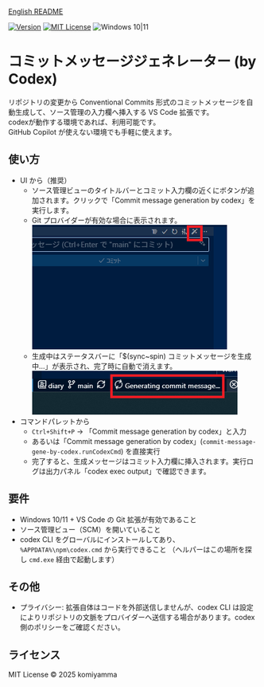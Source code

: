 [English README](README.md)

[![Version](https://img.shields.io/badge/version-v0.2.2-4094ff.svg)](https://marketplace.visualstudio.com/items?itemName=komiyamma.commit-message-gene-by-codex)
[![MIT License](https://img.shields.io/badge/license-MIT-blue.svg?style=flat)](LICENSE)
![Windows 10|11](https://img.shields.io/badge/Windows-_10_|_11-6479ff.svg?logo=windows&logoColor=white)

# コミットメッセージジェネレーター (by Codex)

リポジトリの変更から Conventional Commits 形式のコミットメッセージを自動生成して、ソース管理の入力欄へ挿入する VS Code 拡張です。  
codexが動作する環境であれば、利用可能です。  
GitHub Copilot が使えない環境でも手軽に使えます。

## 使い方

- UI から（推奨）
  - ソース管理ビューのタイトルバーとコミット入力欄の近くにボタンが追加されます。クリックで「Commit message generation by codex」を実行します。
  - Git プロバイダーが有効な場合に表示されます。  
  [![Commit Input Box Button](images/button.png)](images/button.png)
  - 生成中はステータスバーに「$(sync~spin) コミットメッセージを生成中…」が表示され、完了時に自動で消えます。  
  [![Commit StatusBar](images/statusbar.png)](images/statusbar.png)
- コマンドパレットから
  - `Ctrl+Shift+P` → 「Commit message generation by codex」と入力
  - あるいは「Commit message generation by codex」(`commit-message-gene-by-codex.runCodexCmd`) を直接実行
  - 完了すると、生成メッセージはコミット入力欄に挿入されます。実行ログは出力パネル「codex exec output」で確認できます。

## 要件

- Windows 10/11 + VS Code の Git 拡張が有効であること
- ソース管理ビュー（SCM）を開いていること
- codex CLI をグローバルにインストールしてあり、`%APPDATA%\npm\codex.cmd` から実行できること  （ヘルパーはこの場所を探し `cmd.exe` 経由で起動します）

## その他

- プライバシー: 拡張自体はコードを外部送信しませんが、codex CLI は設定によりリポジトリの文脈をプロバイダーへ送信する場合があります。codex 側のポリシーをご確認ください。

## ライセンス

MIT License © 2025 komiyamma
